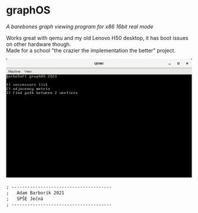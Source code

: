 # graphOS
*A barebones graph viewing program for x86 16bit real mode*

Works great with qemu and my old Lenovo H50 desktop, it has boot issues on other hardware though.<br>
Made for a school "the crazier the implementation the better" project.

![graphOS](https://raw.githubusercontent.com/barborik/graphOS/refs/heads/main/graphOS.png)

```
; --------------------------------------
;   Adam Barborík 2021
;   SPŠE Ječná
; --------------------------------------
```
